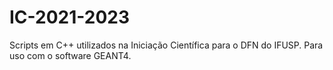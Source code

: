 # IC-2021-2023
Scripts em C++ utilizados na Iniciação Científica para o DFN do IFUSP. Para uso com o software GEANT4.
